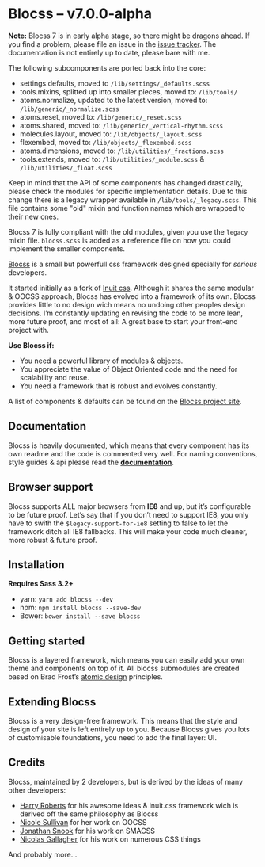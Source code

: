 # Blocss – v7.0.0-alpha

**Note:**
Blocss 7 is in early alpha stage, so there might be dragons ahead. If you find a problem, please file an issue in the [issue tracker](https://github.com/Blocss/blocss/issues).
The documentation is not entirely up to date, please bare with me.

The following subcomponents are ported back into the core:

* settings.defaults, moved to `/lib/settings/_defaults.scss`
* tools.mixins, splitted up into smaller pieces, moved to: `/lib/tools/`
* atoms.normalize, updated to the latest version, moved to: `/lib/generic/_normalize.scss`
* atoms.reset, moved to: `/lib/generic/_reset.scss`
* atoms.shared, moved to: `/lib/generic/_vertical-rhythm.scss`
* molecules.layout, moved to: `/lib/objects/_layout.scss`
* flexembed, moved to: `/lib/objects/_flexembed.scss`
* atoms.dimensions, moved to: `/lib/utilities/_fractions.scss`
* tools.extends, moved to: `/lib/utilities/_module.scss` & `/lib/utilities/_float.scss`

Keep in mind that the API of some components has changed drastically, please check the modules for specific implementation details.
Due to this change there is a legacy wrapper available in `/lib/tools/_legacy.scss`. This file contains some "old" mixin and function names which are wrapped to their new ones.

Blocss 7 is fully compliant with the old modules, given you use the `legacy` mixin file.
`blocss.scss` is added as a reference file on how you could implement the smaller components.

[Blocss](http://blocss.github.io/blocss) is a small but powerfull css framework designed specially for _serious_ developers.

It started initially as a fork of [Inuit css](https://github.com/csswizardry/inuit.css). Although it shares the same modular & OOCSS approach, Blocss has evolved into a framework of its own. Blocss provides little to no design wich means no undoing other peoples design decisions. I’m constantly updating en revising the code to be more lean, more future proof, and most of all: A great base to start your front-end project with.

**Use Blocss if:**

* You need a powerful library of modules & objects.
* You appreciate the value of Object Oriented code and the need for scalability
  and reuse.
* You need a framework that is robust and evolves constantly.

A list of components & defaults can be found on the [Blocss project site](http://blocss.github.io/blocss).

## Documentation
Blocss is heavily documented, which means that every component has its own readme and the code is commented very well. For naming conventions, style guides & api please read the **[documentation](doc/README.md)**.

## Browser support
Blocss supports ALL major browsers from **IE8** and up, but it’s configurable to be future proof. Let’s say that if you don’t need to support IE8, you only have to swith the `$legacy-support-for-ie8` setting to false to let the framework ditch all IE8 fallbacks. This will make your code much cleaner, more robust & future proof.

## Installation

**Requires Sass 3.2+**

* yarn: `yarn add blocss --dev`
* npm: `npm install blocss --save-dev`
* Bower: `bower install --save blocss`

## Getting started
Blocss is a layered framework, wich means you can easily add your own theme and components on top of it. All blocss submodules are created based on Brad Frost’s
[atomic design](http://bradfrost.com/blog/post/atomic-web-design/) principles.


## Extending Blocss

Blocss is a very design-free framework. This means that the style and design
of your site is left entirely up to you.
Because Blocss gives you lots of customisable foundations, you need to add
the final layer: UI.


## Credits

Blocss, maintained by 2 developers, but is derived by the ideas of many other developers:

* [Harry Roberts](https://twitter.com/csswizardry) for his awesome ideas & inuit.css framework wich is derived off the same philosophy as Blocss
* [Nicole Sullivan](https://twitter.com/stubbornella) for her work on OOCSS
* [Jonathan Snook](https://twitter.com/snookca) for his work on SMACSS
* [Nicolas Gallagher](https://twitter.com/necolas) for his work on numerous CSS things

And probably more…
